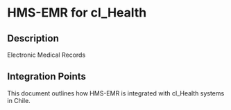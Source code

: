 # HMS-EMR for cl_Health

## Description

Electronic Medical Records

## Integration Points

This document outlines how HMS-EMR is integrated with cl_Health systems in Chile.
